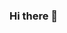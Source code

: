 ### Hi there 👋

<!--
**pfdelfin98/pfdelfin98** is a ✨ _special_ ✨ repository because its `README.md` (this file) appears on your GitHub profile.

Here are some ideas to get you started:

- 🔭 I’m currently working on capstone projects...
- 🌱 I’m currently learning vue js, node js, python...
- 👯 I’m looking to collaborate on ...
- 🤔 I’m looking for help with ...
- 💬 Ask me about web development...
- 📫 How to reach me: ...
- 😄 Pronouns: ...
- ⚡ Fun fact: ...
-->
